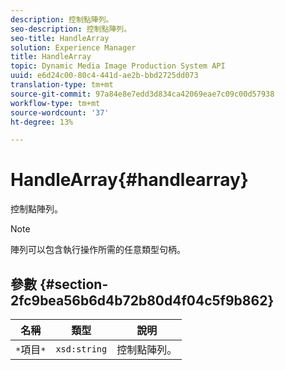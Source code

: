 ```yaml
---
description: 控制點陣列。
seo-description: 控制點陣列。
seo-title: HandleArray
solution: Experience Manager
title: HandleArray
topic: Dynamic Media Image Production System API
uuid: e6d24c00-80c4-441d-ae2b-bbd2725dd073
translation-type: tm+mt
source-git-commit: 97a84e8e7edd3d834ca42069eae7c09c00d57938
workflow-type: tm+mt
source-wordcount: '37'
ht-degree: 13%

---
```



# HandleArray{#handlearray}

控制點陣列。

>[!NOTE]
>
>陣列可以包含執行操作所需的任意類型句柄。

## 參數 {#section-2fc9bea56b6d4b72b80d4f04c5f9b862}

| 名稱 | 類型 | 說明 |
|---|---|---|
| `*`項目`*` | `xsd:string` | 控制點陣列。 |

